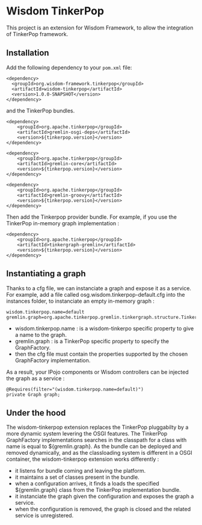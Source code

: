 # Wisdom TinkerPop

This project is an extension for Wisdom Framework, to allow the integration of TinkerPop framework.

## Installation

Add the following dependency to your `pom.xml` file:

````
<dependency>
  <groupId>org.wisdom-framework.tinkerpop</groupId>
  <artifactId>wisdom-tinkerpop</artifactId>
  <version>1.0.0-SNAPSHOT</version>
</dependency>
````

and the TinkerPop bundles.

````
<dependency>
    <groupId>org.apache.tinkerpop</groupId>
    <artifactId>gremlin-osgi-deps</artifactId>
    <version>${tinkerpop.version}</version>
</dependency>

<dependency>
    <groupId>org.apache.tinkerpop</groupId>
    <artifactId>gremlin-core</artifactId>
    <version>${tinkerpop.version}</version>
</dependency>

<dependency>
    <groupId>org.apache.tinkerpop</groupId>
    <artifactId>gremlin-groovy</artifactId>
    <version>${tinkerpop.version}</version>
</dependency>
````

Then add the Tinkerpop provider bundle. For example, if you use the TinkerPop in-memory graph implementation :

````
<dependency>
    <groupId>org.apache.tinkerpop</groupId>
    <artifactId>tinkergraph-gremlin</artifactId>
    <version>${tinkerpop.version}</version>
</dependency>
````

## Instantiating a graph

Thanks to a cfg file, we can instanciate a graph and expose it as a service.
For example, add a file called osg.wisdom.tinkerpop-default.cfg into the instances folder, to instanciate an empty in-memory graph :
````
wisdom.tinkerpop.name=default
gremlin.graph=org.apache.tinkerpop.gremlin.tinkergraph.structure.TinkerGraph
````

- wisdom.tinkerpop.name : is a wisdom-tinkerpo specific property to give a name to the graph.
- gremlin.graph : is a TinkerPop specific property to specify the GraphFactory.
- then the cfg file must contain the properties supported by the chosen GraphFactory implementation.

As a result, your IPojo components or Wisdom controllers can be injected the graph as a service :
````
@Requires(filter="(wisdom.tinkerpop.name=default)")
private Graph graph;
````

## Under the hood

The wisdom-tinkerpop extension replaces the TinkerPop pluggabilty by a more dynamic system levering the OSGI features.
The TinkerPop GraphFactory implementations searches in the classpath for a class with name is equal to ${gremlin.graph}.
As the bundle can be deployed and removed dynamically, and as the classloading system is different in a OSGI container, the wisdom-tinkerpop extension works differently :
- it listens for bundle coming and leaving the platform.
- it maintains a set of classes present in the bundle.
- when a configuration arrives, it finds a loads the specified ${gremlin.graph} class from the TinkerPop implementation bundle.
- it instanciate the graph given the configuration and exposes the graph a service.
- when the configuration is removed, the graph is closed and the related service is unregistered.

